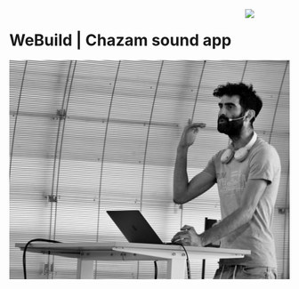 <img src="http://www.franbosquet.com/wp-content/uploads/ironhack_logonegro.png" width="80" style="float:right">

# WeBuild | Chazam sound app 



![Yonatan](../images/Yonatan.jpg)
